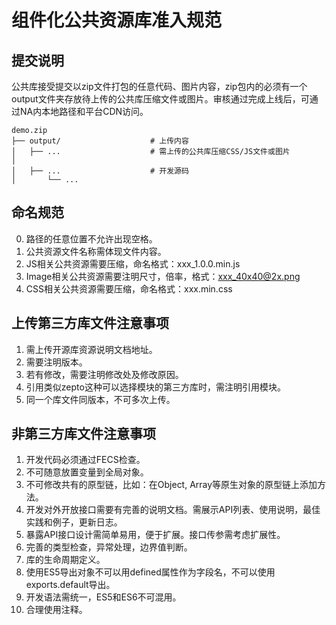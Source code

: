 # 组件化公共资源库准入规范

## 提交说明

公共库接受提交以zip文件打包的任意代码、图片内容，zip包内的必须有一个output文件夹存放待上传的公共库压缩文件或图片。审核通过完成上线后，可通过NA内本地路径和平台CDN访问。
~~~
demo.zip
├── output/                    # 上传内容
│   ├── ...                    # 需上传的公共库压缩CSS/JS文件或图片
│
│   ├── ...                    # 开发源码
│       └── ...
~~~



## 命名规范

0. 路径的任意位置不允许出现空格。
1. 公共资源文件名称需体现文件内容。
2. JS相关公共资源需要压缩，命名格式：xxx_1.0.0.min.js
3. Image相关公共资源需要注明尺寸，倍率，格式：xxx_40x40@2x.png
4. CSS相关公共资源需要压缩，命名格式：xxx.min.css
 
## 上传第三方库文件注意事项

1. 需上传开源库资源说明文档地址。
2. 需要注明版本。
3. 若有修改，需要注明修改处及修改原因。
4. 引用类似zepto这种可以选择模块的第三方库时，需注明引用模块。
5. 同一个库文件同版本，不可多次上传。
 
## 非第三方库文件注意事项

1. 开发代码必须通过FECS检查。
2. 不可随意放置变量到全局对象。
3. 不可修改共有的原型链，比如：在Object, Array等原生对象的原型链上添加方法。
4. 开发对外开放接口需要有完善的说明文档。需展示API列表、使用说明，最佳实践和例子，更新日志。
5. 暴露API接口设计需简单易用，便于扩展。接口传参需考虑扩展性。
6. 完善的类型检查，异常处理，边界值判断。
7. 库的生命周期定义。
8. 使用ES5导出对象不可以用defined属性作为字段名，不可以使用exports.default导出。
9. 开发语法需统一，ES5和ES6不可混用。
10. 合理使用注释。
